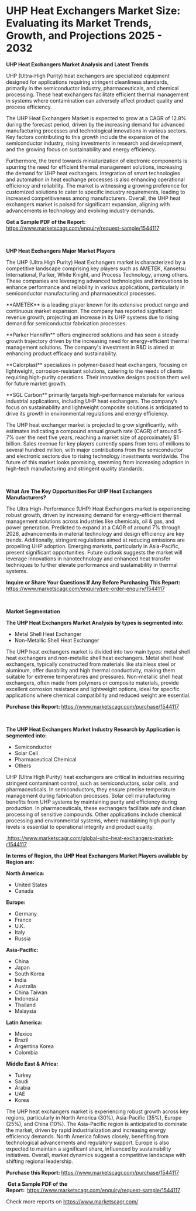<p><h1>UHP Heat Exchangers Market Size: Evaluating its Market Trends, Growth, and Projections 2025 - 2032</h1></p><p><strong>UHP Heat Exchangers Market Analysis and Latest Trends</strong></p>
<p><p>UHP (Ultra-High Purity) heat exchangers are specialized equipment designed for applications requiring stringent cleanliness standards, primarily in the semiconductor industry, pharmaceuticals, and chemical processing. These heat exchangers facilitate efficient thermal management in systems where contamination can adversely affect product quality and process efficiency.</p><p>The UHP Heat Exchangers Market is expected to grow at a CAGR of 12.8% during the forecast period, driven by the increasing demand for advanced manufacturing processes and technological innovations in various sectors. Key factors contributing to this growth include the expansion of the semiconductor industry, rising investments in research and development, and the growing focus on sustainability and energy efficiency. </p><p>Furthermore, the trend towards miniaturization of electronic components is spurring the need for efficient thermal management solutions, increasing the demand for UHP heat exchangers. Integration of smart technologies and automation in heat exchange processes is also enhancing operational efficiency and reliability. The market is witnessing a growing preference for customized solutions to cater to specific industry requirements, leading to increased competitiveness among manufacturers. Overall, the UHP heat exchangers market is poised for significant expansion, aligning with advancements in technology and evolving industry demands.</p></p>
<p><strong>Get a Sample PDF of the Report:&nbsp;</strong> <a href="https://www.marketscagr.com/enquiry/request-sample/1544117?utm_campaign=2113&utm_medium=2&utm_source=Github&utm_content=ia&utm_term=12022025&utm_id=uhp-heat-exchangers">https://www.marketscagr.com/enquiry/request-sample/1544117</a></p>
<p>&nbsp;</p>
<p><strong>UHP Heat Exchangers Major Market Players</strong></p>
<p><p>The UHP (Ultra High Purity) Heat Exchangers market is characterized by a competitive landscape comprising key players such as AMETEK, Kansetsu International, Parker, White Knight, and Process Technology, among others. These companies are leveraging advanced technologies and innovations to enhance performance and reliability in various applications, particularly in semiconductor manufacturing and pharmaceutical processes.</p><p>**AMETEK** is a leading player known for its extensive product range and continuous market expansion. The company has reported significant revenue growth, projecting an increase in its UHP systems due to rising demand for semiconductor fabrication processes. </p><p>**Parker Hannifin** offers engineered solutions and has seen a steady growth trajectory driven by the increasing need for energy-efficient thermal management solutions. The company's investment in R&D is aimed at enhancing product efficacy and sustainability.</p><p>**Calorplast** specializes in polymer-based heat exchangers, focusing on lightweight, corrosion-resistant solutions, catering to the needs of clients requiring high-purity operations. Their innovative designs position them well for future market growth.</p><p>**SGL Carbon** primarily targets high-performance materials for various industrial applications, including UHP heat exchangers. The company’s focus on sustainability and lightweight composite solutions is anticipated to drive its growth in environmental regulations and energy efficiency.</p><p>The UHP heat exchanger market is projected to grow significantly, with estimates indicating a compound annual growth rate (CAGR) of around 5-7% over the next five years, reaching a market size of approximately $1 billion. Sales revenue for key players currently spans from tens of millions to several hundred million, with major contributions from the semiconductor and electronic sectors due to rising technology investments worldwide. The future of this market looks promising, stemming from increasing adoption in high-tech manufacturing and stringent quality standards.</p></p>
<p>&nbsp;</p>
<p><strong>What Are The Key Opportunities For UHP Heat Exchangers Manufacturers?</strong></p>
<p><p>The Ultra High-Performance (UHP) Heat Exchangers market is experiencing robust growth, driven by increasing demand for energy-efficient thermal management solutions across industries like chemicals, oil & gas, and power generation. Predicted to expand at a CAGR of around 7% through 2028, advancements in material technology and design efficiency are key trends. Additionally, stringent regulations aimed at reducing emissions are propelling UHP adoption. Emerging markets, particularly in Asia-Pacific, present significant opportunities. Future outlook suggests the market will leverage innovations in nanotechnology and enhanced heat transfer techniques to further elevate performance and sustainability in thermal systems.</p></p>
<p><strong>Inquire or Share Your Questions If Any Before Purchasing This Report:</strong> <a href="https://www.marketscagr.com/enquiry/pre-order-enquiry/1544117?utm_campaign=2113&utm_medium=2&utm_source=Github&utm_content=ia&utm_term=12022025&utm_id=uhp-heat-exchangers">https://www.marketscagr.com/enquiry/pre-order-enquiry/1544117</a></p>
<p>&nbsp;</p>
<p><strong>Market Segmentation</strong></p>
<p><strong>The UHP Heat Exchangers Market Analysis by types is segmented into:</strong></p>
<p><ul><li>Metal Shell Heat Exchanger</li><li>Non-Metallic Shell Heat Exchanger</li></ul></p>
<p><p>The UHP heat exchangers market is divided into two main types: metal shell heat exchangers and non-metallic shell heat exchangers. Metal shell heat exchangers, typically constructed from materials like stainless steel or aluminum, offer durability and high thermal conductivity, making them suitable for extreme temperatures and pressures. Non-metallic shell heat exchangers, often made from polymers or composite materials, provide excellent corrosion resistance and lightweight options, ideal for specific applications where chemical compatibility and reduced weight are essential.</p></p>
<p><strong>Purchase this Report:&nbsp;</strong><a href="https://www.marketscagr.com/purchase/1544117?utm_campaign=2113&utm_medium=2&utm_source=Github&utm_content=ia&utm_term=12022025&utm_id=uhp-heat-exchangers">https://www.marketscagr.com/purchase/1544117</a></p>
<p>&nbsp;</p>
<p><strong>The UHP Heat Exchangers Market Industry Research by Application is segmented into:</strong></p>
<p><ul><li>Semiconductor</li><li>Solar Cell</li><li>Pharmaceutical Chemical</li><li>Others</li></ul></p>
<p><p>UHP (Ultra High Purity) heat exchangers are critical in industries requiring stringent contaminant control, such as semiconductors, solar cells, and pharmaceuticals. In semiconductors, they ensure precise temperature management during fabrication processes. Solar cell manufacturing benefits from UHP systems by maintaining purity and efficiency during production. In pharmaceuticals, these exchangers facilitate safe and clean processing of sensitive compounds. Other applications include chemical processing and environmental systems, where maintaining high purity levels is essential to operational integrity and product quality.</p></p>
<p><a href="https://www.marketscagr.com/global-uhp-heat-exchangers-market-r1544117?utm_campaign=2113&utm_medium=2&utm_source=Github&utm_content=ia&utm_term=12022025&utm_id=uhp-heat-exchangers">&nbsp;https://www.marketscagr.com/global-uhp-heat-exchangers-market-r1544117</a></p>
<p><strong>In terms of Region, the UHP Heat Exchangers Market Players available by Region are:</strong></p>
<p>
    <p> <strong> North America: </strong>
        <ul>
            <li>United States</li>
            <li>Canada</li>
        </ul>
        </p> 
    <p> <strong> Europe: </strong>
        <ul>
            <li>Germany</li>
            <li>France</li>
            <li>U.K.</li>
            <li>Italy</li>
            <li>Russia</li>
        </ul>
        </p> 
    <p> <strong> Asia-Pacific: </strong>
        <ul>
            <li>China</li>
            <li>Japan</li>
            <li>South Korea</li>
            <li>India</li>
            <li>Australia</li>
            <li>China Taiwan</li>
            <li>Indonesia</li>
            <li>Thailand</li>
            <li>Malaysia</li>
        </ul>
        </p> 
    <p> <strong> Latin America: </strong>
        <ul>
            <li>Mexico</li>
            <li>Brazil</li>
            <li>Argentina Korea</li>
            <li>Colombia</li>
        </ul>
        </p> 
    <p> <strong> Middle East & Africa: </strong>
        <ul>
            <li>Turkey</li>
            <li>Saudi</li>
            <li>Arabia</li>
            <li>UAE</li>
            <li>Korea</li>
        </ul>
    </p>
    </p>
<p><p>The UHP heat exchangers market is experiencing robust growth across key regions, particularly in North America (30%), Asia-Pacific (35%), Europe (25%), and China (10%). The Asia-Pacific region is anticipated to dominate the market, driven by rapid industrialization and increasing energy efficiency demands. North America follows closely, benefiting from technological advancements and regulatory support. Europe is also expected to maintain a significant share, influenced by sustainability initiatives. Overall, market dynamics suggest a competitive landscape with shifting regional leadership.</p></p>
<p><strong>Purchase this Report: </strong><a href="https://www.marketscagr.com/purchase/1544117?utm_campaign=2113&utm_medium=2&utm_source=Github&utm_content=ia&utm_term=12022025&utm_id=uhp-heat-exchangers">https://www.marketscagr.com/purchase/1544117</a></p>
<p>&nbsp;<strong>Get a Sample PDF of the Report:&nbsp;&nbsp;</strong><a href="https://www.marketscagr.com/enquiry/request-sample/1544117?utm_campaign=2113&utm_medium=2&utm_source=Github&utm_content=ia&utm_term=12022025&utm_id=uhp-heat-exchangers">https://www.marketscagr.com/enquiry/request-sample/1544117</a></p>
<p><strong></strong></p>
<p>Check more reports on <a href="https://www.marketscagr.com/?utm_campaign=2113&utm_medium=2&utm_source=Github&utm_content=ia&utm_term=12022025&utm_id=uhp-heat-exchangers">https://www.marketscagr.com/</a></p>